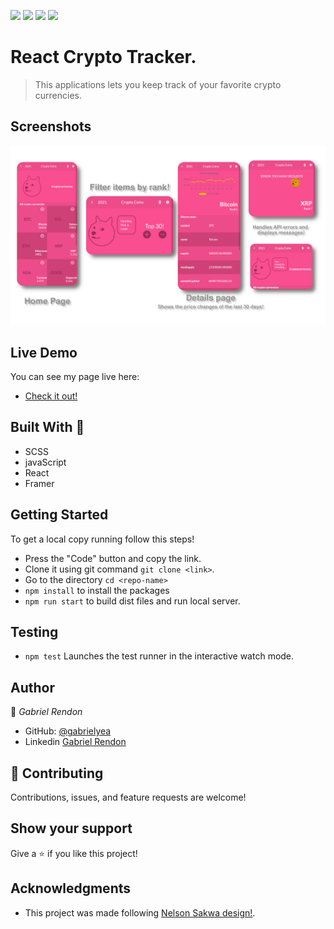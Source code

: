 ![](https://img.shields.io/badge/Academic-blue)
![](https://img.shields.io/badge/HTML-red)
![](https://img.shields.io/badge/JavaScript-yellow)
![](https://img.shields.io/badge/SCSS-pink)

# React Crypto Tracker.
> This applications lets you keep track of your favorite crypto currencies.

## Screenshots
![img](./misc/screenshot.png)
## Live Demo
You can see my page live here: 
- [Check it out!](https://stonks-time.netlify.app/)


## Built With 🔨
- SCSS
- javaScript
- React
- Framer

## Getting Started
To get a local copy running follow this steps!
- Press the "Code" button and copy the link.
- Clone it using git command `git clone <link>`.
- Go to the directory `cd <repo-name>`
- `npm install` to install the packages
- `npm run start` to build dist files and run local server.


## Testing 
- `npm test` Launches the test runner in the interactive watch mode.
## Author

👤 *Gabriel Rendon*

- GitHub: [@gabrielyea](https://github.com/gabrielyea)
- Linkedin [Gabriel Rendon](https://www.linkedin.com/in/gabriel-rendon-paredes/)

## 🤝 Contributing

Contributions, issues, and feature requests are welcome!


## Show your support

Give a ⭐️ if you like this project!

## Acknowledgments
- This project was made following [Nelson Sakwa design!](https://www.behance.net/gallery/31579789/Ballhead-App-(Free-PSDs)).
